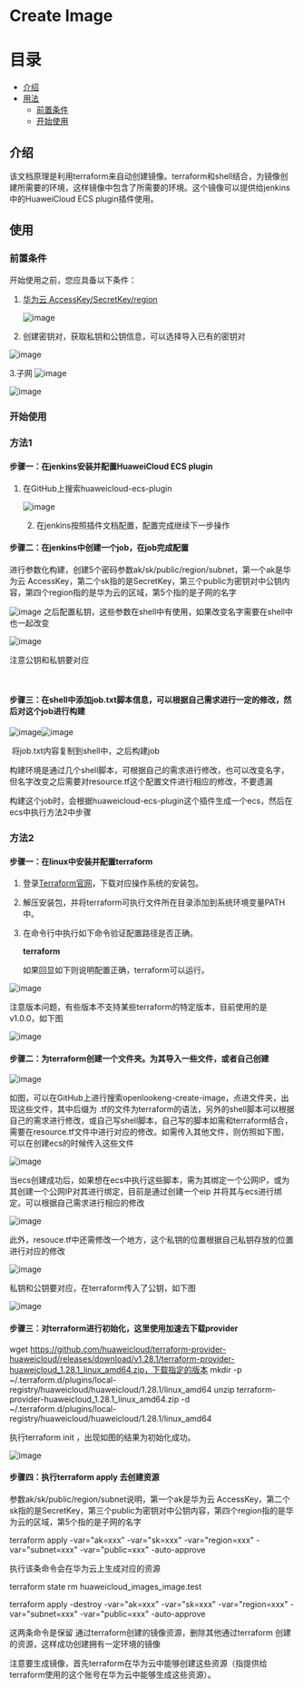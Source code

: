 # Create Image

# 目录

 * [介绍](#introduction)
 * [用法](#usage)
   * [前置条件](#preconditions)
   * [开始使用](#start_use)

## 介绍 <a id ="introduction"/>

该文档原理是利用terraform来自动创建镜像。terraform和shell结合，为镜像创建所需要的环境，这样镜像中包含了所需要的环境。这个镜像可以提供给jenkins中的HuaweiCloud ECS plugin插件使用。



## 使用<a id="usage"/>

### 前置条件 <a id="preconditions"/>

开始使用之前，您应具备以下条件：



1. [华为云 AccessKey/SecretKey/region](https://support.huaweicloud.com/devg-apisign/api-sign-provide-aksk.html)

   ![image](https://user-images.githubusercontent.com/78532744/137701015-357e885a-ad97-4b48-906a-d3223a22968f.png)

   

2. 创建密钥对，获取私钥和公钥信息，可以选择导入已有的密钥对

![image](https://user-images.githubusercontent.com/78532744/137701060-31d437cd-3e3e-4aab-921f-2e093e0ad574.png)


3.子网
![image](https://user-images.githubusercontent.com/78532744/137701118-aba3525b-059c-4bab-aadb-33bdced9d636.png)

![image](https://user-images.githubusercontent.com/78532744/137701159-5648f077-3b4f-4aac-93ad-3f34b6db93e1.png)





### 开始使用 

### 方法1<a id="start_use"/>

#### 步骤一：在jenkins安装并配置HuaweiCloud ECS plugin

1. 在GitHub上搜索huaweicloud-ecs-plugin

   ![image](https://user-images.githubusercontent.com/78532744/137701216-bb8c83e8-3438-4cfe-a4a7-4c68f9205314.png)

   2. 在jenkins按照插件文档配置，配置完成继续下一步操作

#### 步骤二：在jenkins中创建一个job，在job完成配置

进行参数化构建，创建5个密码参数ak/sk/public/region/subnet，第一个ak是华为云 AccessKey，第二个sk指的是SecretKey，第三个public为密钥对中公钥内容，第四个region指的是华为云的区域，第5个指的是子网的名字

![image](https://user-images.githubusercontent.com/78532744/137701250-06ea6160-10b5-4647-9cfb-dc7e99392a72.png)
之后配置私钥，这些参数在shell中有使用，如果改变名字需要在shell中也一起改变

![image](https://user-images.githubusercontent.com/78532744/137701286-3e345297-930b-4e1d-b3ef-e6516c15c6bd.png)

注意公钥和私钥要对应

​       

#### 步骤三：在shell中添加job.txt脚本信息，可以根据自己需求进行一定的修改，然后对这个job进行构建

![image](https://user-images.githubusercontent.com/78532744/137701317-209f81cc-52d1-49a2-bdc8-e1fd5dbc90ef.png)![image](https://user-images.githubusercontent.com/78532744/137701357-758fd5a5-6447-4c1a-9c34-ad4c7e981cc1.png)


​      将job.txt内容复制到shell中，之后构建job

构建环境是通过几个shell脚本，可根据自己的需求进行修改，也可以改变名字，但名字改变之后需要对resource.tf这个配置文件进行相应的修改，不要遗漏

构建这个job时，会根据huaweicloud-ecs-plugin这个插件生成一个ecs，然后在ecs中执行方法2中步骤

### 方法2

#### 步骤一：在linux中安装并配置terraform

1. 登录[Terraform官网](https://www.terraform.io/downloads.html)，下载对应操作系统的安装包。

2. 解压安装包，并将terraform可执行文件所在目录添加到系统环境变量PATH中。

3. 在命令行中执行如下命令验证配置路径是否正确。

   

   **terraform**

   如果回显如下则说明配置正确，terraform可以运行。

![image](https://user-images.githubusercontent.com/78532744/137701546-ea093244-c44f-4ffe-a4ea-63c9516b087f.png)


注意版本问题，有些版本不支持某些terraform的特定版本，目前使用的是v1.0.0，如下图

![image](https://user-images.githubusercontent.com/78532744/137701580-bffbf0a2-a8e9-4a75-843d-ad85102aa5e5.png)


#### 步骤二：为terraform创建一个文件夹。为其导入一些文件，或者自己创建



![image](https://user-images.githubusercontent.com/78532744/137701616-82434f1e-86fd-4f6c-a6f7-a16672708687.png)



如图，可以在GitHub上进行搜索openlookeng-create-image，点进文件夹，出现这些文件，其中后缀为 .tf的文件为terraform的语法，另外的shell脚本可以根据自己的需求进行修改，或自己写shell脚本，自己写的脚本如需和terraform结合，需要在resource.tf文件中进行对应的修改。如需传入其他文件，则仿照如下图，可以在创建ecs的时候传入这些文件

![image](https://user-images.githubusercontent.com/78532744/137701653-c84367f1-e81d-4cd7-bf3f-17ea17a18155.png)


当ecs创建成功后，如果想在ecs中执行这些脚本，需为其绑定一个公网IP，或为其创建一个公网IP对其进行绑定，目前是通过创建一个eip 并将其与ecs进行绑定。可以根据自己需求进行相应的修改


![image](https://user-images.githubusercontent.com/78532744/137701679-534f3bb4-241a-48a5-8f53-9c854dff9fa5.png)

此外，resouce.tf中还需修改一个地方，这个私钥的位置根据自己私钥存放的位置进行对应的修改

![image](https://user-images.githubusercontent.com/78532744/137701723-1f9e9888-5a0b-47c9-8aa4-69d726af7e6a.png)


私钥和公钥要对应，在terraform传入了公钥，如下图

![image](https://user-images.githubusercontent.com/78532744/137701766-8b37df0a-9db3-4ee9-abde-9df7b31bd3c1.png)



####  步骤三：对terraform进行初始化，这里使用加速去下载provider

wget https://github.com/huaweicloud/terraform-provider-huaweicloud/releases/download/v1.28.1/terraform-provider-huaweicloud_1.28.1_linux_amd64.zip，下载指定的版本
mkdir -p ~/.terraform.d/plugins/local-registry/huaweicloud/huaweicloud/1.28.1/linux_amd64
unzip terraform-provider-huaweicloud_1.28.1_linux_amd64.zip -d ~/.terraform.d/plugins/local-registry/huaweicloud/huaweicloud/1.28.1/linux_amd64

执行terraform  init ，出现如图的结果为初始化成功。

![image](https://user-images.githubusercontent.com/78532744/137701798-850bad4c-a3ae-4b8f-a17e-361aef00810e.png)

#### 步骤四：执行terraform apply 去创建资源

参数ak/sk/public/region/subnet说明，第一个ak是华为云 AccessKey，第二个sk指的是SecretKey，第三个public为密钥对中公钥内容，第四个region指的是华为云的区域，第5个指的是子网的名字

terraform apply -var="ak=xxx" -var="sk=xxx" -var="region=xxx" -var="subnet=xxx" -var="public=xxx" -auto-approve

执行该条命令会在华为云上生成对应的资源

terraform state rm huaweicloud_images_image.test

terraform apply -destroy -var="ak=xxx" -var="sk=xxx" -var="region=xxx" -var="subnet=xxx" -var="public=xxx" -auto-approve

这两条命令是保留 通过terraform创建的镜像资源，删除其他通过terraform 创建的资源，这样成功创建拥有一定环境的镜像

注意要生成镜像，首先terraform在华为云中能够创建这些资源（指提供给terraform使用的这个账号在华为云中能够生成这些资源）。

